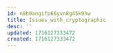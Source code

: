 ```yaml
---
id: n8h0angifp66yvn8g45k9hw
title: Issues_with_cryptographic
desc: ''
updated: 1716127333472
created: 1716127333472
---
```

